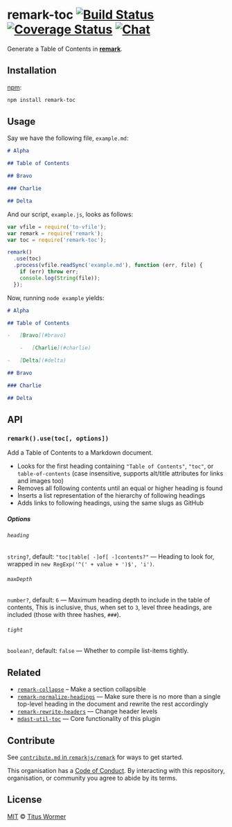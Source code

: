 # remark-toc [![Build Status][build-badge]][build-status] [![Coverage Status][coverage-badge]][coverage-status] [![Chat][chat-badge]][chat]

Generate a Table of Contents in [**remark**][remark].

## Installation

[npm][]:

```bash
npm install remark-toc
```

## Usage

Say we have the following file, `example.md`:

```markdown
# Alpha

## Table of Contents

## Bravo

### Charlie

## Delta
```

And our script, `example.js`, looks as follows:

```javascript
var vfile = require('to-vfile');
var remark = require('remark');
var toc = require('remark-toc');

remark()
  .use(toc)
  .process(vfile.readSync('example.md'), function (err, file) {
    if (err) throw err;
    console.log(String(file));
  });
```

Now, running `node example` yields:

```markdown
# Alpha

## Table of Contents

-   [Bravo](#bravo)

    -   [Charlie](#charlie)

-   [Delta](#delta)

## Bravo

### Charlie

## Delta
```

## API

### `remark().use(toc[, options])`

Add a Table of Contents to a Markdown document.

*   Looks for the first heading containing `"Table of Contents"`, `"toc"`,
    or `table-of-contents` (case insensitive, supports alt/title attributes
    for links and images too)
*   Removes all following contents until an equal or higher heading is found
*   Inserts a list representation of the hierarchy of following headings
*   Adds links to following headings, using the same slugs as GitHub

##### Options

###### `heading`

`string?`, default: `"toc|table[ -]of[ -]contents?"` — Heading to look for,
wrapped in `new RegExp('^(' + value + ')$', 'i')`.

###### `maxDepth`

`number?`, default: `6` — Maximum heading depth to include in the table of
contents, This is inclusive, thus, when set to `3`, level three headings,
are included (those with three hashes, `###`).

###### `tight`

`boolean?`, default: `false` — Whether to compile list-items tightly.

## Related

*   [`remark-collapse`](https://github.com/Rokt33r/remark-collapse)
    – Make a section collapsible
*   [`remark-normalize-headings`](https://github.com/eush77/remark-normalize-headings)
    — Make sure there is no more than a single top-level heading in the document
    and rewrite the rest accordingly
*   [`remark-rewrite-headers`](https://github.com/strugee/remark-rewrite-headers)
    — Change header levels
*   [`mdast-util-toc`](https://github.com/barrythepenguin/mdast-util-toc)
    — Core functionality of this plugin

## Contribute

See [`contribute.md` in `remarkjs/remark`][contribute] for ways to get started.

This organisation has a [Code of Conduct][coc].  By interacting with this
repository, organisation, or community you agree to abide by its terms.

## License

[MIT][license] © [Titus Wormer][author]

<!-- Definitions -->

[build-badge]: https://img.shields.io/travis/remarkjs/remark-toc.svg

[build-status]: https://travis-ci.org/remarkjs/remark-toc

[coverage-badge]: https://img.shields.io/codecov/c/github/remarkjs/remark-toc.svg

[coverage-status]: https://codecov.io/github/remarkjs/remark-toc

[chat-badge]: https://img.shields.io/gitter/room/remarkjs/Lobby.svg

[chat]: https://gitter.im/remarkjs/Lobby

[license]: LICENSE

[author]: http://wooorm.com

[npm]: https://docs.npmjs.com/cli/install

[remark]: https://github.com/remarkjs/remark

[contribute]: https://github.com/remarkjs/remark/blob/master/contributing.md

[coc]: https://github.com/remarkjs/remark/blob/master/code-of-conduct.md
